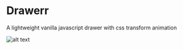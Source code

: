# Drawerr
A lightweight vanilla javascript drawer with css transform animation

![alt text](https://cloud.githubusercontent.com/assets/6705443/26287096/63b5fb4a-3e74-11e7-8880-b8eff226a815.gif "Drawerr preview")
